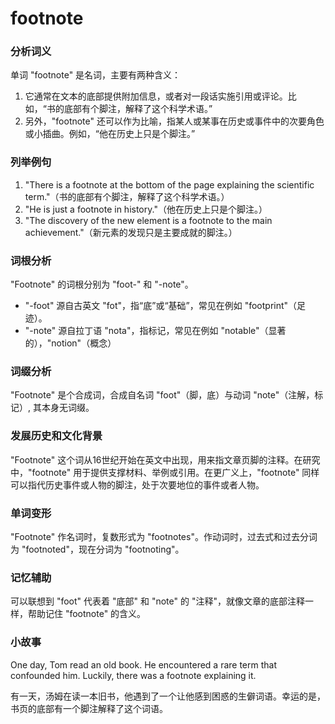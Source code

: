# footnote

### 分析词义

  

单词 "footnote" 是名词，主要有两种含义：

  

1.  它通常在文本的底部提供附加信息，或者对一段话实施引用或评论。比如，“书的底部有个脚注，解释了这个科学术语。”
2.  另外，"footnote" 还可以作为比喻，指某人或某事在历史或事件中的次要角色或小插曲。例如，“他在历史上只是个脚注。”

  

### 列举例句

  

1.  "There is a footnote at the bottom of the page explaining the scientific term."（书的底部有个脚注，解释了这个科学术语。）
2.  "He is just a footnote in history."（他在历史上只是个脚注。）
3.  "The discovery of the new element is a footnote to the main achievement."（新元素的发现只是主要成就的脚注。）

  

### 词根分析

  

"Footnote" 的词根分别为 "foot-" 和 "-note"。

  

*   "-foot" 源自古英文 "fot"，指“底”或“基础”，常见在例如 "footprint"（足迹）。
*   "-note" 源自拉丁语 "nota"，指标记，常见在例如 "notable"（显著的），"notion"（概念）

  

### 词缀分析

  

"Footnote" 是个合成词，合成自名词 "foot"（脚，底）与动词 "note"（注解，标记）, 其本身无词缀。

  

### 发展历史和文化背景

  

"Footnote" 这个词从16世纪开始在英文中出现，用来指文章页脚的注释。在研究中，"footnote" 用于提供支撑材料、举例或引用。在更广义上，"footnote" 同样可以指代历史事件或人物的脚注，处于次要地位的事件或者人物。

  

### 单词变形

  

"Footnote" 作名词时，复数形式为 "footnotes"。作动词时，过去式和过去分词为 "footnoted"，现在分词为 "footnoting"。

  

### 记忆辅助

  

可以联想到 "foot" 代表着 "底部" 和 "note" 的 "注释"，就像文章的底部注释一样，帮助记住 "footnote" 的含义。

  

### 小故事

  

One day, Tom read an old book. He encountered a rare term that confounded him. Luckily, there was a footnote explaining it.

  

有一天，汤姆在读一本旧书，他遇到了一个让他感到困惑的生僻词语。幸运的是，书页的底部有一个脚注解释了这个词语。
